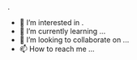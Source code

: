 .
- 👀 I’m interested in .
- 🌱 I’m currently learning ...
- 💞️ I’m looking to collaborate on ...
- 📫 How to reach me ...

<!---
Chaolongleg/Chaolongleg is a ✨ special ✨ repository because its `README.md` (this file) appears on your GitHub profile.
You can click the Preview link to take a look at your changes.
--->
